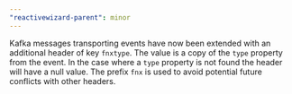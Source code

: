 ```yaml
---
"reactivewizard-parent": minor
---
```


Kafka messages transporting events have now been extended with an additional header of key `fnxtype`. The value is a copy of the `type` property from
the event. In the case where a `type` property is not found the header will have a null value. The prefix `fnx` is used to avoid potential future conflicts with
other headers.
